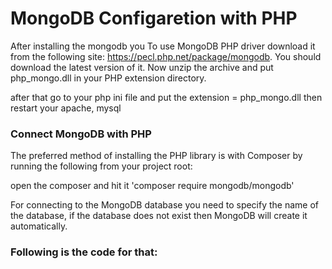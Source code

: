 # MongoDB Configaretion with PHP

After installing the mongodb you To use MongoDB PHP driver download it from the following site: https://pecl.php.net/package/mongodb. You should download the latest version of it. Now unzip the archive and put php_mongo.dll in your PHP extension directory.

after that go to your php ini file and put the extension = php_mongo.dll 
then restart your apache, mysql

### Connect MongoDB with PHP

The preferred method of installing the PHP library is with Composer by running the following from your project root:

open the composer and hit it 'composer require mongodb/mongodb'


For connecting to the MongoDB database you need to specify the name of the database, if the database does not exist then MongoDB will create it automatically.

### Following is the code for that:

<?php 
	require "vendor/autoload.php";

	// connect to mongodb
	$con = new MongoDB\Client("mongodb://localhost:27017");


